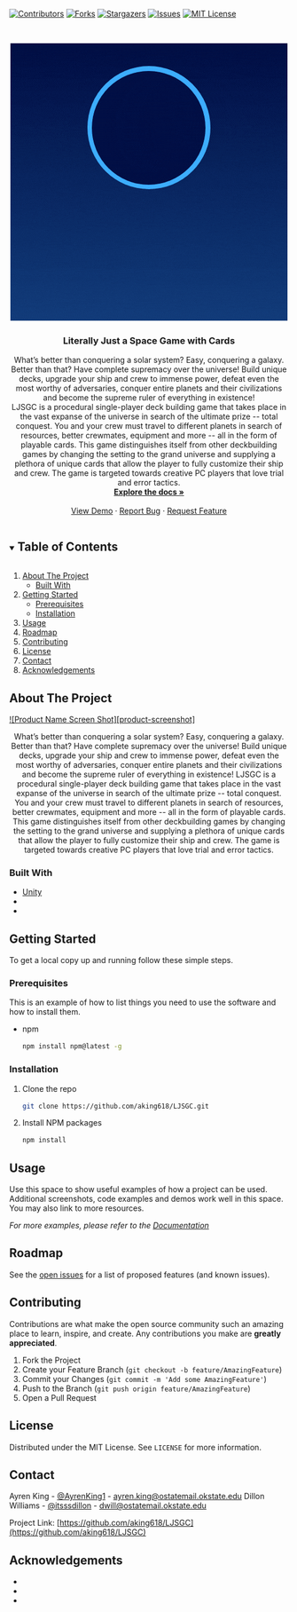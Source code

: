 <!--
*** Thanks for checking out the Best-README-Template. If you have a suggestion
*** that would make this better, please fork the repo and create a pull request
*** or simply open an issue with the tag "enhancement".
*** Thanks again! Now go create something AMAZING! :D
***
***
***
*** To avoid retyping too much info. Do a search and replace for the following:
*** aking618, LJSGC, AyrenKing1, ayren.king@okstate.edu, Literally Just a Space Game with Cards, What’s better than conquering a solar system? Easy, conquering a galaxy. Better than that? Have complete supremacy over the universe! Build unique decks, upgrade your ship and crew to immense power, defeat even the most worthy of adversaries, conquer entire planets and their civilizations and become the supreme ruler of everything in existence!
	<br>LJSGC is a procedural single-player deck building game that takes place in the vast expanse of the universe in search of the ultimate prize -- total conquest. You and your crew must travel to different planets in search of resources, better crewmates, equipment and more -- all in the form of playable cards. This game distinguishes itself from other deckbuilding games by changing the setting to the grand universe and supplying a plethora of unique cards that allow the player to fully customize their ship and crew. The game is targeted towards creative PC players that love trial and error tactics.

-->



<!-- PROJECT SHIELDS -->
<!--
*** I'm using markdown "reference style" links for readability.
*** Reference links are enclosed in brackets [ ] instead of parentheses ( ).
*** See the bottom of this document for the declaration of the reference variables
*** for contributors-url, forks-url, etc. This is an optional, concise syntax you may use.
*** https://www.markdownguide.org/basic-syntax/#reference-style-links
-->
[![Contributors][contributors-shield]][contributors-url]
[![Forks][forks-shield]][forks-url]
[![Stargazers][stars-shield]][stars-url]
[![Issues][issues-shield]][issues-url]
[![MIT License][license-shield]][license-url]



<!-- PROJECT LOGO -->
<br />
<p align="center">
  <a href="https://github.com/aking618/LJSGC">
    <img src="readme-assets/Literally just a space game with cards (1).gif" alt="Logo" >
  </a>

  <h3 align="center">Literally Just a Space Game with Cards</h3>

  <p align="center">
    What’s better than conquering a solar system? Easy, conquering a galaxy. Better than that? Have complete supremacy over the universe! Build unique decks, upgrade your ship and crew to immense power, defeat even the most worthy of adversaries, conquer entire planets and their civilizations and become the supreme ruler of everything in existence!<br>LJSGC is a procedural single-player deck building game that takes place in the vast expanse of the universe in search of the ultimate prize -- total conquest. You and your crew must travel to different planets in search of resources, better crewmates, equipment and more -- all in the form of playable cards. This game distinguishes itself from other deckbuilding games by changing the setting to the grand universe and supplying a plethora of unique cards that allow the player to fully customize their ship and crew. The game is targeted towards creative PC players that love trial and error tactics.
    <br />
    <a href="https://github.com/aking618/LJSGC"><strong>Explore the docs »</strong></a>
    <br />
    <br />
    <a href="https://github.com/aking618/LJSGC">View Demo</a>
    ·
    <a href="https://github.com/aking618/LJSGC/issues">Report Bug</a>
    ·
    <a href="https://github.com/aking618/LJSGC/issues">Request Feature</a>
  </p>
</p>



<!-- TABLE OF CONTENTS -->
<details open="open">
  <summary><h2 style="display: inline-block">Table of Contents</h2></summary>
  <ol>
    <li>
      <a href="#about-the-project">About The Project</a>
      <ul>
        <li><a href="#built-with">Built With</a></li>
      </ul>
    </li>
    <li>
      <a href="#getting-started">Getting Started</a>
      <ul>
        <li><a href="#prerequisites">Prerequisites</a></li>
        <li><a href="#installation">Installation</a></li>
      </ul>
    </li>
    <li><a href="#usage">Usage</a></li>
    <li><a href="#roadmap">Roadmap</a></li>
    <li><a href="#contributing">Contributing</a></li>
    <li><a href="#license">License</a></li>
    <li><a href="#contact">Contact</a></li>
    <li><a href="#acknowledgements">Acknowledgements</a></li>
  </ol>
</details>



<!-- ABOUT THE PROJECT -->
## About The Project

[![Product Name Screen Shot][product-screenshot]](https://example.com)
<p align="center">
What’s better than conquering a solar system? Easy, conquering a galaxy. Better than that? Have complete supremacy over the universe! Build unique decks, upgrade your ship and crew to immense power, defeat even the most worthy of adversaries, conquer entire planets and their civilizations and become the supreme ruler of everything in existence!
	LJSGC is a procedural single-player deck building game that takes place in the vast expanse of the universe in search of the ultimate prize -- total conquest. You and your crew must travel to different planets in search of resources, better crewmates, equipment and more -- all in the form of playable cards. This game distinguishes itself from other deckbuilding games by changing the setting to the grand universe and supplying a plethora of unique cards that allow the player to fully customize their ship and crew. The game is targeted towards creative PC players that love trial and error tactics.
	</p>



### Built With

* [Unity]()
* []()
* []()



<!-- GETTING STARTED -->
## Getting Started

To get a local copy up and running follow these simple steps.

### Prerequisites

This is an example of how to list things you need to use the software and how to install them.
* npm
  ```sh
  npm install npm@latest -g
  ```

### Installation

1. Clone the repo
   ```sh
   git clone https://github.com/aking618/LJSGC.git
   ```
2. Install NPM packages
   ```sh
   npm install
   ```



<!-- USAGE EXAMPLES -->
## Usage

Use this space to show useful examples of how a project can be used. Additional screenshots, code examples and demos work well in this space. You may also link to more resources.

_For more examples, please refer to the [Documentation](https://example.com)_



<!-- ROADMAP -->
## Roadmap

See the [open issues](https://github.com/aking618/LJSGC/issues) for a list of proposed features (and known issues).



<!-- CONTRIBUTING -->
## Contributing

Contributions are what make the open source community such an amazing place to learn, inspire, and create. Any contributions you make are **greatly appreciated**.

1. Fork the Project
2. Create your Feature Branch (`git checkout -b feature/AmazingFeature`)
3. Commit your Changes (`git commit -m 'Add some AmazingFeature'`)
4. Push to the Branch (`git push origin feature/AmazingFeature`)
5. Open a Pull Request



<!-- LICENSE -->
## License

Distributed under the MIT License. See `LICENSE` for more information.



<!-- CONTACT -->
## Contact

Ayren King - [@AyrenKing1](https://twitter.com/AyrenKing1) - ayren.king@ostatemail.okstate.edu
Dillon Williams - [@itsssdillon](https://twitter.com/itsssdillon) - dwill@ostatemail.okstate.edu

Project Link: [https://github.com/aking618/LJSGC](https://github.com/aking618/LJSGC)



<!-- ACKNOWLEDGEMENTS -->
## Acknowledgements

* []()
* []()
* []()





<!-- MARKDOWN LINKS & IMAGES -->
<!-- https://www.markdownguide.org/basic-syntax/#reference-style-links -->
[contributors-shield]: https://img.shields.io/github/contributors/aking618/repo.svg?style=for-the-badge
[contributors-url]: https://github.com/aking618/LJSGC/graphs/contributors
[forks-shield]: https://img.shields.io/github/forks/aking618/repo.svg?style=for-the-badge
[forks-url]: https://github.com/aking618/LJSGC/network/members
[stars-shield]: https://img.shields.io/github/stars/aking618/repo.svg?style=for-the-badge
[stars-url]: https://github.com/aking618/LJSGC/stargazers
[issues-shield]: https://img.shields.io/github/issues/aking618/repo.svg?style=for-the-badge
[issues-url]: https://github.com/aking618/LJSGC/issues
[license-shield]: https://img.shields.io/github/license/aking618/repo.svg?style=for-the-badge
[license-url]: https://github.com/aking618/LJSGC/blob/master/LICENSE.txt
